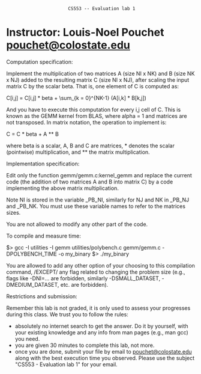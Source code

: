                            CS553 -- Evaluation lab 1


Instructor: Louis-Noel Pouchet <pouchet@colostate.edu>
===============================================================================


Computation specification:

Implement the multiplication of two matrices A (size NI x NK) and 
B (size NK x NJ) added to the resulting matrix C (size NI x NJ), after 
scaling the input matrix C by the scalar beta. That is, one 
element of C is computed as:

C[i,j] = C[i,j] * beta + \sum_{k = 0}^{NK-1} (A[i,k] * B[k,j])

And you have to execute this computation for every i,j cell of C.
This is known as the GEMM kernel from BLAS, where alpha = 1 and matrices are 
not transposed. In matrix notation, the operation to implement is:

C = C * beta + A ** B

where beta is a scalar, A, B and C are matrices, * denotes the scalar 
(pointwise) multiplication, and ** the matrix multiplication.


Implementation specification:

Edit only the function gemm/gemm.c:kernel_gemm and replace the current code
(the addition of two matrices A and B into matrix C) by a code implementing
the above matrix multiplication.

Note NI is stored in the variable _PB_NI, similarly for NJ and NK in _PB_NJ
and _PB_NK. You must use these variable names to refer to the matrices sizes.

You are not allowed to modify any other part of the code.


To compile and measure time:

$> gcc -I utilities -I gemm utilities/polybench.c gemm/gemm.c -DPOLYBENCH_TIME -o my_binary
$> ./my_binary

You are allowed to add any other option of your choosing to this compilation 
command, /EXCEPT/ any flag related to changing the problem size (e.g., flags 
like -DNI=... are forbidden, similarly -DSMALL_DATASET, -DMEDIUM_DATASET, etc.
are forbidden).


Restrictions and submission:

Remember this lab is not graded, it is only used to assess your progresses 
during this class. We trust you to follow the rules:
 - absolutely no internet search to get the answer. Do it by yourself, with 
   your existing knowledge and any info from man pages (e.g., man gcc) you need.
 - you are given 30 minutes to complete this lab, not more.
 - once you are done, submit your file by email to pouchet@colostate.edu 
   along with the best execution time you observed. Please use the subject
   "CS553 - Evaluation lab 1" for your email.


